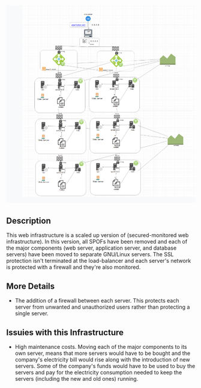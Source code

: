 # ![Scale up](https://github.com/kimjos/alx-system_engineering-devops/blob/main/0x09-web_infrastructure_design/3-scale_up.png)

## Description
This web infrastructure is a scaled up version of (secured-monitored web infrastructure). In this version, all SPOFs have been removed and each of the major components (web server, application server, and database servers) have been moved to separate GNU/Linux servers. The SSL protection isn't terminated at the load-balancer and each server's network is protected with a firewall and they're also monitored.
## More Details
 * The addition of a firewall between each server.
This protects each server from unwanted and unauthorized users rather than protecting a single server.

## Issuies with this Infrastructure
 * High maintenance costs.
Moving each of the major components to its own server, means that more servers would have to be bought and the company's electricity bill would rise along with the introduction of new servers. Some of the company's funds would have to be used to buy the servers and pay for the electricity consumption needed to keep the servers (including the new and old ones) running.
